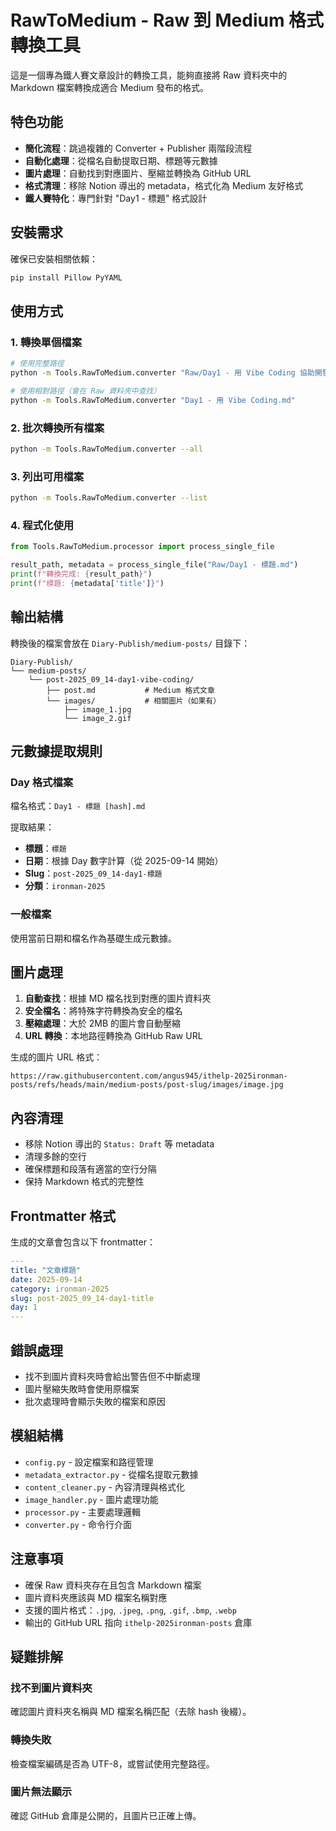 # RawToMedium - Raw 到 Medium 格式轉換工具

這是一個專為鐵人賽文章設計的轉換工具，能夠直接將 Raw 資料夾中的 Markdown 檔案轉換成適合 Medium 發布的格式。

## 特色功能

- **簡化流程**：跳過複雜的 Converter + Publisher 兩階段流程
- **自動化處理**：從檔名自動提取日期、標題等元數據
- **圖片處理**：自動找到對應圖片、壓縮並轉換為 GitHub URL
- **格式清理**：移除 Notion 導出的 metadata，格式化為 Medium 友好格式
- **鐵人賽特化**：專門針對 "Day1 - 標題" 格式設計

## 安裝需求

確保已安裝相關依賴：
```bash
pip install Pillow PyYAML
```

## 使用方式

### 1. 轉換單個檔案

```bash
# 使用完整路徑
python -m Tools.RawToMedium.converter "Raw/Day1 - 用 Vibe Coding 協助開發畢專遊戲原型.md"

# 使用相對路徑（會在 Raw 資料夾中查找）
python -m Tools.RawToMedium.converter "Day1 - 用 Vibe Coding.md"
```

### 2. 批次轉換所有檔案

```bash
python -m Tools.RawToMedium.converter --all
```

### 3. 列出可用檔案

```bash
python -m Tools.RawToMedium.converter --list
```

### 4. 程式化使用

```python
from Tools.RawToMedium.processor import process_single_file

result_path, metadata = process_single_file("Raw/Day1 - 標題.md")
print(f"轉換完成: {result_path}")
print(f"標題: {metadata['title']}")
```

## 輸出結構

轉換後的檔案會放在 `Diary-Publish/medium-posts/` 目錄下：

```
Diary-Publish/
└── medium-posts/
    └── post-2025_09_14-day1-vibe-coding/
        ├── post.md           # Medium 格式文章
        └── images/           # 相關圖片（如果有）
            ├── image_1.jpg
            └── image_2.gif
```

## 元數據提取規則

### Day 格式檔案
檔名格式：`Day1 - 標題 [hash].md`

提取結果：
- **標題**：`標題`
- **日期**：根據 Day 數字計算（從 2025-09-14 開始）
- **Slug**：`post-2025_09_14-day1-標題`
- **分類**：`ironman-2025`

### 一般檔案
使用當前日期和檔名作為基礎生成元數據。

## 圖片處理

1. **自動查找**：根據 MD 檔名找到對應的圖片資料夾
2. **安全檔名**：將特殊字符轉換為安全的檔名
3. **壓縮處理**：大於 2MB 的圖片會自動壓縮
4. **URL 轉換**：本地路徑轉換為 GitHub Raw URL

生成的圖片 URL 格式：
```
https://raw.githubusercontent.com/angus945/ithelp-2025ironman-posts/refs/heads/main/medium-posts/post-slug/images/image.jpg
```

## 內容清理

- 移除 Notion 導出的 `Status: Draft` 等 metadata
- 清理多餘的空行
- 確保標題和段落有適當的空行分隔
- 保持 Markdown 格式的完整性

## Frontmatter 格式

生成的文章會包含以下 frontmatter：

```yaml
---
title: "文章標題"
date: 2025-09-14
category: ironman-2025
slug: post-2025_09_14-day1-title
day: 1
---
```

## 錯誤處理

- 找不到圖片資料夾時會給出警告但不中斷處理
- 圖片壓縮失敗時會使用原檔案
- 批次處理時會顯示失敗的檔案和原因

## 模組結構

- `config.py` - 設定檔案和路徑管理
- `metadata_extractor.py` - 從檔名提取元數據
- `content_cleaner.py` - 內容清理與格式化
- `image_handler.py` - 圖片處理功能
- `processor.py` - 主要處理邏輯
- `converter.py` - 命令行介面

## 注意事項

- 確保 Raw 資料夾存在且包含 Markdown 檔案
- 圖片資料夾應該與 MD 檔案名稱對應
- 支援的圖片格式：`.jpg`, `.jpeg`, `.png`, `.gif`, `.bmp`, `.webp`
- 輸出的 GitHub URL 指向 `ithelp-2025ironman-posts` 倉庫

## 疑難排解

### 找不到圖片資料夾
確認圖片資料夾名稱與 MD 檔案名稱匹配（去除 hash 後綴）。

### 轉換失敗
檢查檔案編碼是否為 UTF-8，或嘗試使用完整路徑。

### 圖片無法顯示
確認 GitHub 倉庫是公開的，且圖片已正確上傳。